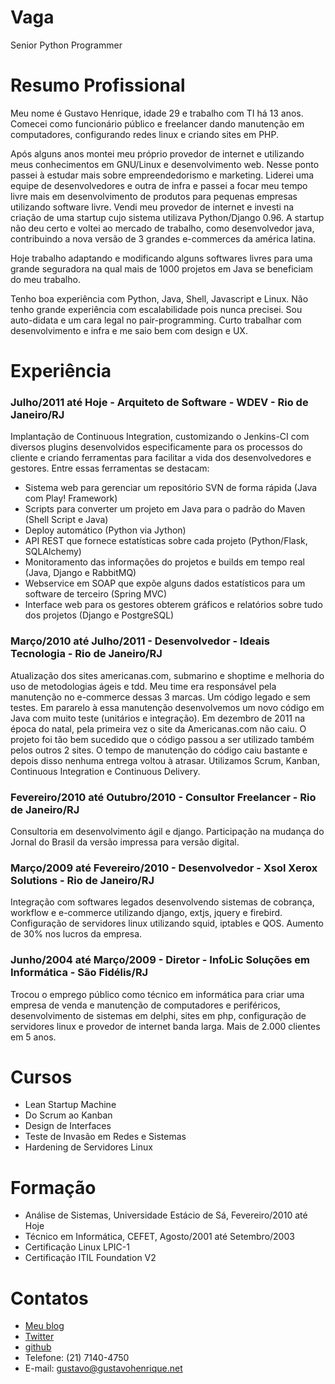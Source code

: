 # Vaga

Senior Python Programmer

# Resumo Profissional

Meu nome é Gustavo Henrique, idade 29 e trabalho com TI há 13 anos. Comecei como funcionário público e freelancer dando manutenção em computadores, configurando redes linux e criando sites em PHP.

Após alguns anos montei meu próprio provedor de internet e utilizando meus conhecimentos em GNU/Linux e desenvolvimento web. Nesse ponto passei à estudar mais sobre empreendedorismo e marketing.
Liderei uma equipe de desenvolvedores e outra de infra e passei a focar meu tempo livre mais em desenvolvimento de produtos para pequenas empresas utilizando software livre. Vendi meu provedor de internet e investi na criação de uma startup cujo sistema utilizava Python/Django 0.96. A startup não deu certo e voltei ao mercado de trabalho, como desenvolvedor java, contribuindo a nova versão de 3 grandes e-commerces da américa latina.

Hoje trabalho adaptando e modificando alguns softwares livres para uma grande seguradora na qual mais de 1000 projetos em Java se beneficiam do meu trabalho.

Tenho boa experiência com Python, Java, Shell, Javascript e Linux. Não tenho grande experiência com escalabilidade pois nunca precisei. Sou auto-didata e um cara legal no pair-programming. Curto trabalhar com desenvolvimento e infra e me saio bem com design e UX.

# Experiência

### Julho/2011 até Hoje - Arquiteto de Software - WDEV - Rio de Janeiro/RJ

Implantação de Continuous Integration, customizando o Jenkins-CI com diversos plugins desenvolvidos especificamente para os processos do cliente e criando ferramentas para facilitar a vida dos desenvolvedores e gestores. Entre essas ferramentas se destacam:

* Sistema web para gerenciar um repositório SVN de forma rápida (Java com Play! Framework)
* Scripts para converter um projeto em Java para o padrão do Maven (Shell Script e Java)
* Deploy automático (Python via Jython)
* API REST que fornece estatísticas sobre cada projeto (Python/Flask, SQLAlchemy)
* Monitoramento das informações do projetos e builds em tempo real (Java, Django e RabbitMQ)
* Webservice em SOAP que expõe alguns dados estatísticos para um software de terceiro (Spring MVC)
* Interface web para os gestores obterem gráficos e relatórios sobre tudo dos projetos (Django e PostgreSQL)

### Março/2010 até Julho/2011 - Desenvolvedor - Ideais Tecnologia - Rio de Janeiro/RJ

Atualização dos sites americanas.com, submarino e shoptime e melhoria do uso de metodologias ágeis e tdd.
Meu time era responsável pela manutenção no e-commerce dessas 3 marcas. Um código legado e sem testes. Em pararelo à essa manutenção desenvolvemos um novo código em Java com muito teste (unitários e integração).
Em dezembro de 2011 na época do natal, pela primeira vez o site da Americanas.com não caiu. O projeto foi tão bem sucedido que o código passou a ser utilizado também pelos outros 2 sites. O tempo de manutenção do código caiu bastante e depois disso nenhuma entrega voltou à atrasar.
Utilizamos Scrum, Kanban, Continuous Integration e Continuous Delivery.

### Fevereiro/2010 até Outubro/2010 - Consultor Freelancer - Rio de Janeiro/RJ

Consultoria em desenvolvimento ágil e django. Participação na mudança do Jornal do Brasil da versão impressa para versão digital.

### Março/2009 até Fevereiro/2010 - Desenvolvedor - Xsol Xerox Solutions - Rio de Janeiro/RJ

Integração com softwares legados desenvolvendo sistemas de cobrança, workflow e e-commerce utilizando django, extjs, jquery e firebird. Configuração de servidores linux utilizando squid, iptables e QOS. Aumento de 30% nos lucros da empresa.

### Junho/2004 até Março/2009 - Diretor - InfoLic Soluções em Informática - São Fidélis/RJ

Trocou o emprego público como técnico em informática para criar uma empresa de venda e manutenção de computadores e periféricos, desenvolvimento de sistemas em delphi, sites em php, configuração de servidores linux e provedor de internet banda larga. Mais de 2.000 clientes em 5 anos.

# Cursos
* Lean Startup Machine
* Do Scrum ao Kanban
* Design de Interfaces
* Teste de Invasão em Redes e Sistemas
* Hardening de Servidores Linux

# Formação
* Análise de Sistemas, Universidade Estácio de Sá, Fevereiro/2010 até Hoje
* Técnico em Informática, CEFET, Agosto/2001 até Setembro/2003
* Certificação Linux LPIC-1
* Certificação ITIL Foundation V2

# Contatos
* [Meu blog](http://blog.gustavohenrique.net)
* [Twitter](http://twitter.com/gustavohenriq)
* [github](http://github.com/gustavohenrique)
* Telefone: (21) 7140-4750
* E-mail: gustavo@gustavohenrique.net

